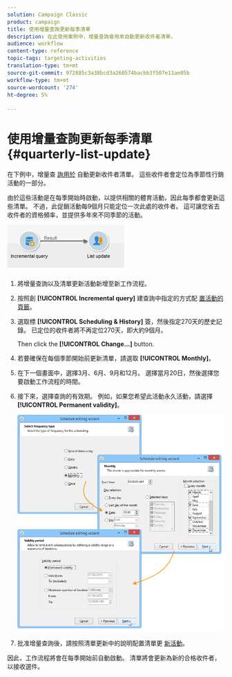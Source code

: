 ```yaml
---
solution: Campaign Classic
product: campaign
title: 使用增量查詢更新每季清單
description: 在此使用案例中，增量查詢會用來自動更新收件者清單。
audience: workflow
content-type: reference
topic-tags: targeting-activities
translation-type: tm+mt
source-git-commit: 972885c3a38bcd3a260574bacbb3f507e11ae05b
workflow-type: tm+mt
source-wordcount: '274'
ht-degree: 5%

---
```



# 使用增量查詢更新每季清單 {#quarterly-list-update}

在下例中，增量查 [詢用於](../../workflow/using/incremental-query.md) 自動更新收件者清單。 這些收件者會定位為季節性行銷活動的一部分。

由於這些活動是在每季開始時啟動，以提供相關的體育活動，因此每季都會更新這些清單。 不過，此促銷活動每9個月只能定位一次此處的收件者。 這可讓您省去收件者的資格頻率，並提供多年來不同季節的活動。

![](assets/incremental_query_example.png)

1. 將增量查詢以及清單更新活動新增至新工作流程。
1. 按照創 **[!UICONTROL Incremental query]** 建查詢中指定的方式配 [置活動的頁籤](../../workflow/using/query.md#creating-a-query)。
1. 選取標 **[!UICONTROL Scheduling & History]** 簽，然後指定270天的歷史記錄。 已定位的收件者將不再定位270天，即大約9個月。

   Then click the **[!UICONTROL Change...]** button.

1. 若要確保在每個季節開始前更新清單，請選取 **[!UICONTROL Monthly]**。
1. 在下一個畫面中，選擇3月、6月、9月和12月。 選擇當月20日，然後選擇您要啟動工作流程的時間。
1. 接下來，選擇查詢的有效期。 例如，如果您希望此活動永久活動，請選擇 **[!UICONTROL Permanent validity]**。

   ![](assets/incremental_query_example_2.png)

1. 批准增量查詢後，請按照清單更新中的說明配置清單更 [新活動](../../workflow/using/list-update.md)。

因此，工作流程將會在每季開始前自動啟動。 清單將會更新為新的合格收件者，以接收選件。
